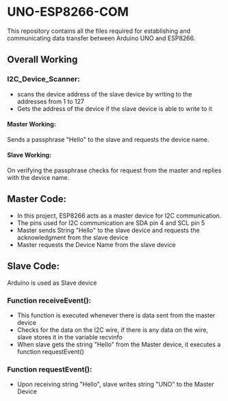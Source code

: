# UNO-ESP8266-COM
This repository contains all the files required for establishing and communicating data transfer between Arduino UNO and ESP8266.

## Overall Working

### I2C_Device_Scanner:

- scans the device address of the slave device by writing to the addresses from 1 to 127 
- Gets the address of the device if the slave device is able to write to it

#### Master Working:
Sends a passphrase "Hello" to the slave and requests the device name.

#### Slave Working:
On verifying the passphrase checks for request from the master and replies with the device name.

## Master Code:

- In this project, ESP8266 acts as a master device for I2C communication.
- The pins used for I2C communication are SDA pin 4 and SCL pin 5 
- Master sends String "Hello" to the slave device and requests the acknowledgment from the slave device
- Master requests the Device Name from the slave device

## Slave Code:

Arduino is used as Slave device
### Function receiveEvent(): 
- This function is executed whenever there is data sent from the master device
- Checks for the data on the I2C wire, if there is any data on the wire, slave stores it in the variable recvinfo
- When slave gets the string "Hello" from the Master device, it executes a function requestEvent() 

### Function requestEvent():
- Upon receiving string "Hello", slave writes string "UNO" to the Master Device
